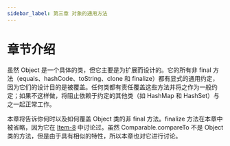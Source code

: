 ```yaml
---
sidebar_label: 第三章 对象的通用方法
---
```

# 章节介绍

虽然 Object 是一个具体的类，但它主要是为扩展而设计的。它的所有非 final 方法（equals、hashCode、toString、clone 和 finalize）都有显式的通用约定，因为它们的设计目的是被覆盖。任何类都有责任覆盖这些方法并将之作为一般约定；如果不这样做，将阻止依赖于约定的其他类（如 HashMap 和 HashSet）与之一起正常工作。

本章将告诉你何时以及如何覆盖 Object 类的非 final 方法。finalize 方法在本章中被省略，因为它在 [Item-8](../Chapter-2/Chapter-2-Item-8-Avoid-finalizers-and-cleaners) 中讨论过。虽然 Comparable.compareTo 不是 Object 类的方法，但是由于具有相似的特性，所以本章也对它进行讨论。
